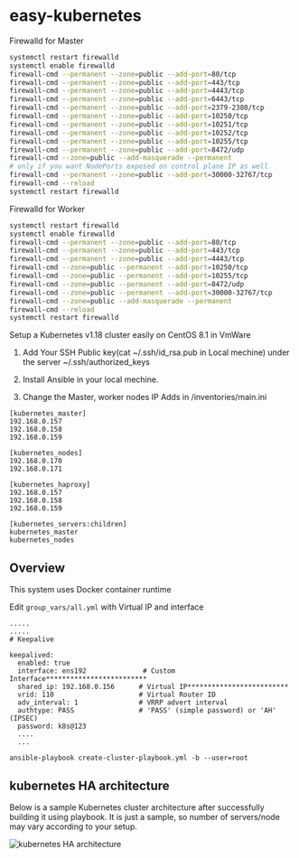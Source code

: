 
# easy-kubernetes

Firewalld for Master 
```bash
systemctl restart firewalld
systemctl enable firewalld
firewall-cmd --permanent --zone=public --add-port=80/tcp
firewall-cmd --permanent --zone=public --add-port=443/tcp
firewall-cmd --permanent --zone=public --add-port=4443/tcp
firewall-cmd --permanent --zone=public --add-port=6443/tcp
firewall-cmd --permanent --zone=public --add-port=2379-2380/tcp
firewall-cmd --permanent --zone=public --add-port=10250/tcp
firewall-cmd --permanent --zone=public --add-port=10251/tcp
firewall-cmd --permanent --zone=public --add-port=10252/tcp
firewall-cmd --permanent --zone=public --add-port=10255/tcp
firewall-cmd --permanent --zone=public --add-port=8472/udp
firewall-cmd --zone=public --add-masquerade --permanent
# only if you want NodePorts exposed on control plane IP as well
firewall-cmd --permanent --zone=public --add-port=30000-32767/tcp
firewall-cmd --reload
systemctl restart firewalld
```

Firewalld for Worker
```bash
systemctl restart firewalld
systemctl enable firewalld
firewall-cmd --permanent --zone=public --add-port=80/tcp
firewall-cmd --permanent --zone=public --add-port=443/tcp
firewall-cmd --permanent --zone=public --add-port=4443/tcp
firewall-cmd --zone=public --permanent --add-port=10250/tcp
firewall-cmd --zone=public --permanent --add-port=10255/tcp
firewall-cmd --zone=public --permanent --add-port=8472/udp
firewall-cmd --zone=public --permanent --add-port=30000-32767/tcp
firewall-cmd --zone=public --add-masquerade --permanent
firewall-cmd --reload
systemctl restart firewalld
```

Setup a Kubernetes v1.18 cluster easily on CentOS 8.1 in VmWare

1. Add Your SSH Public key(cat ~/.ssh/id_rsa.pub in Local mechine) under the server ~/.ssh/authorized_keys

2. Install Ansible in your local mechine.

3. Change the Master, worker nodes IP Adds in /inventories/main.ini
```
[kubernetes_master]
192.168.0.157
192.168.0.158
192.168.0.159

[kubernetes_nodes]
192.168.0.170
192.168.0.171

[kubernetes_haproxy]
192.168.0.157
192.168.0.158
192.168.0.159

[kubernetes_servers:children]
kubernetes_master
kubernetes_nodes
```

## Overview

This system uses Docker container runtime

Edit `group_vars/all.yml` with Virtual IP and interface



```
.....
.....
# Keepalive

keepalived:
  enabled: true
  interface: ens192              # Custom Interface*************************
  shared_ip: 192.168.0.156      # Virtual IP*************************
  vrid: 110                     # Virtual Router ID
  adv_interval: 1               # VRRP advert interval
  authtype: PASS                # 'PASS' (simple password) or 'AH' (IPSEC)
  password: k8s@123    
  ....
  ...
```


`ansible-playbook create-cluster-playbook.yml -b --user=root`



## kubernetes HA architecture
Below is a sample Kubernetes cluster architecture after successfully building it using playbook. It is just a sample, so number of servers/node may vary according to your setup.

![kubernetes HA architecture](kubernetes_architecture.png)

